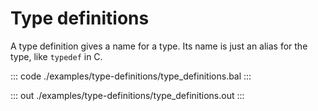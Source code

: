 # Type definitions

A type definition gives a name for a type. Its name is just an alias for the type, like `typedef` in C.

::: code ./examples/type-definitions/type_definitions.bal :::

::: out ./examples/type-definitions/type_definitions.out :::